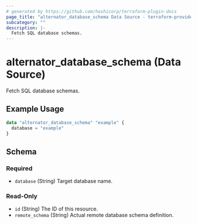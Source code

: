 ```yaml
---
# generated by https://github.com/hashicorp/terraform-plugin-docs
page_title: "alternator_database_schema Data Source - terraform-provider-alternator"
subcategory: ""
description: |-
  Fetch SQL database schemas.
---
```


# alternator_database_schema (Data Source)

Fetch SQL database schemas.

## Example Usage

```terraform
data "alternator_database_schema" "example" {
  database = "example"
}
```

<!-- schema generated by tfplugindocs -->
## Schema

### Required

- `database` (String) Target database name.

### Read-Only

- `id` (String) The ID of this resource.
- `remote_schema` (String) Actual remote database schema definition.



